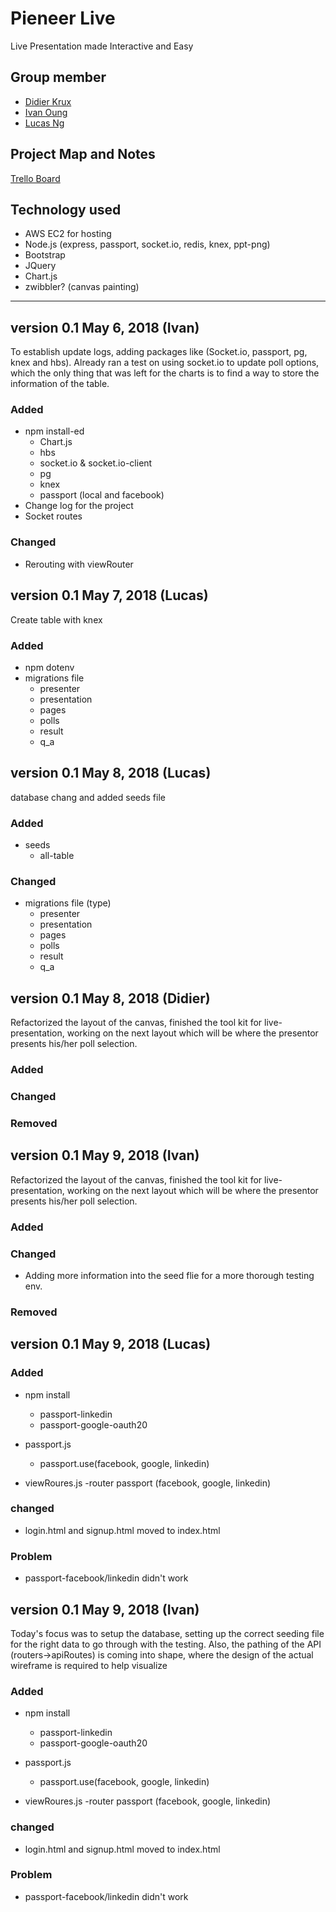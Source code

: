 # Pieneer Live
Live Presentation made Interactive and Easy

## Group member

- [Didier Krux](https://github.com/didierkrux)
- [Ivan Oung](https://github.com/ivanoung)
- [Lucas Ng](https://github.com/LucasNG521)

## Project Map and Notes

[Trello Board](https://trello.com/b/8xI6rqJD/accelerator-cohort-module-2)

## Technology used

- AWS EC2 for hosting
- Node.js (express, passport, socket.io, redis, knex, ppt-png)
- Bootstrap
- JQuery
- Chart.js
- zwibbler? (canvas painting)

--- 

## version 0.1 May 6, 2018 (Ivan)

To establish update logs, adding packages like (Socket.io, passport, pg, knex and hbs). 
Already ran a test on using socket.io to update poll options, which the only thing that was left for the charts is to find a way to store the information of the table.

### Added

- npm install-ed
    - Chart.js
    - hbs
    - socket.io & socket.io-client
    - pg
    - knex
    - passport (local and facebook)
- Change log for the project
- Socket routes

### Changed

- Rerouting with viewRouter


## version 0.1 May 7, 2018 (Lucas)

Create table with knex

### Added

- npm dotenv
- migrations file 
    - presenter
    - presentation
    - pages
    - polls
    - result
    - q_a

## version 0.1 May 8, 2018 (Lucas)

database chang and added seeds file

### Added

- seeds 
    - all-table

### Changed

- migrations file (type)
    - presenter
    - presentation
    - pages
    - polls
    - result
    - q_a

## version 0.1 May 8, 2018 (Didier)

Refactorized the layout of the canvas, finished the tool kit for live-presentation, working on the next layout which will be where the presentor presents his/her poll selection.

### Added
### Changed
### Removed

## version 0.1 May 9, 2018 (Ivan)

Refactorized the layout of the canvas, finished the tool kit for live-presentation, working on the next layout which will be where the presentor presents his/her poll selection.

### Added
### Changed

- Adding more information into the seed flie for a more thorough testing env.

### Removed

## version 0.1 May 9, 2018 (Lucas)

### Added
- npm install
    - passport-linkedin
    - passport-google-oauth20

- passport.js
    - passport.use(facebook, google, linkedin)

- viewRoures.js
    -router passport (facebook, google, linkedin)

### changed
- login.html and signup.html moved to index.html 

### Problem
- passport-facebook/linkedin didn't work

## version 0.1 May 9, 2018 (Ivan)

Today's focus was to setup the database, setting up the correct seeding file for the right data to go through with the testing. Also, the pathing of the API (routers->apiRoutes) is coming into shape, where the design of the actual wireframe is required to help visualize 

### Added
- npm install
    - passport-linkedin
    - passport-google-oauth20

- passport.js
    - passport.use(facebook, google, linkedin)

- viewRoures.js
    -router passport (facebook, google, linkedin)

### changed
- login.html and signup.html moved to index.html 

### Problem
- passport-facebook/linkedin didn't work